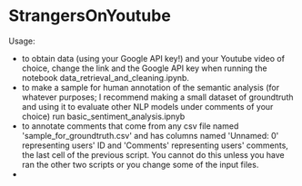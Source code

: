 # StrangersOnYoutube
Usage: 

- to obtain data (using your Google API key!) and your Youtube video of choice, change the link and the Google API key when running the notebook data_retrieval_and_cleaning.ipynb.
- to make a sample for human annotation of the semantic analysis (for whatever purposes; I recommend making a small dataset of groundtruth and using it to evaluate other NLP models under comments of your choice) run basic_sentiment_analysis.ipnyb
- to annotate comments that come from any csv file named 'sample_for_groundtruth.csv' and has columns named 'Unnamed: 0' representing users' ID and 'Comments' representing users' comments, the last cell of the previous script. You cannot do this unless you have ran the other two scripts or you change some of the input files. 
- 
